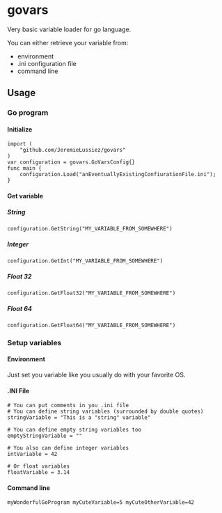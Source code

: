 # govars
Very basic variable loader for go language.

You can either retrieve your variable from:
* environment
* .ini configuration file
* command line

## Usage

### Go program

#### Initialize

~~~~
import (
	"github.com/JeremieLussiez/govars"
)
var configuration = govars.GoVarsConfig{}
func main {
    configuration.Load("anEventuallyExistingConfiurationFile.ini");
}
~~~~

#### Get variable

##### String
~~~~
configuration.GetString("MY_VARIABLE_FROM_SOMEWHERE")
~~~~

##### Integer
~~~~
configuration.GetInt("MY_VARIABLE_FROM_SOMEWHERE")
~~~~

##### Float 32
~~~~
configuration.GetFloat32("MY_VARIABLE_FROM_SOMEWHERE")
~~~~

##### Float 64
~~~~
configuration.GetFloat64("MY_VARIABLE_FROM_SOMEWHERE")
~~~~

### Setup variables

#### Environment

Just set you variable like you usually do with your favorite OS.

#### .INI File

~~~~
# You can put comments in you .ini file
# You can define string variables (surrounded by double quotes)
stringVariable = "This is a "string" variable"

# You can define empty string variables too
emptyStringVariable = ""

# You also can define integer variables
intVariable = 42

# Or float variables
floatVariable = 3.14
~~~~

#### Command line

~~~~
myWonderfulGoProgram myCuteVariable=5 myCuteOtherVariable=42
~~~~

